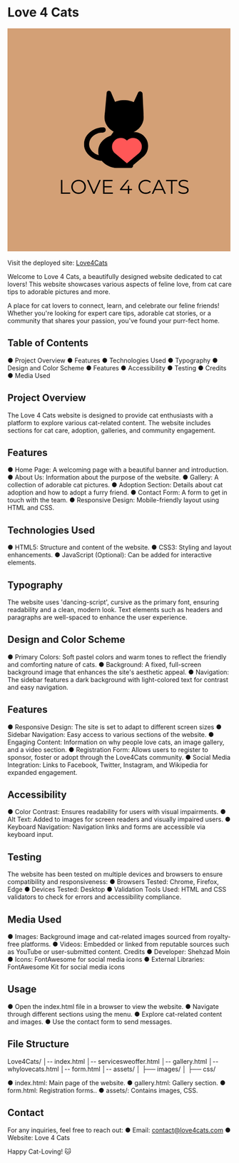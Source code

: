 # Love 4 Cats

![Shown on a variety of screen sizes](./assets/images/logo.png)

Visit the deployed site: [Love4Cats](https://shezmoin.github.io/Love4cats/index.html)

Welcome to Love 4 Cats, a beautifully designed website dedicated to cat lovers! This website showcases various aspects of feline love, from cat care tips to adorable pictures and more.

A place for cat lovers to connect, learn, and celebrate our feline friends! Whether you're looking for expert care tips, adorable cat stories,
or a community that shares your passion, you've found your purr-fect home. 


## Table of Contents

●	Project Overview
●	Features
●	Technologies Used
●	Typography
●	Design and Color Scheme
●	Features
●	Accessibility
●	Testing
●	Credits
●	Media Used


## Project Overview

The Love 4 Cats website is designed to provide cat enthusiasts with a platform to explore various cat-related content. The website includes sections for cat care, adoption, galleries, and community engagement.


## Features

●	Home Page: A welcoming page with a beautiful banner and introduction.
●	About Us: Information about the purpose of the website.
●	Gallery: A collection of adorable cat pictures.
●	Adoption Section: Details about cat adoption and how to adopt a furry friend.
●	Contact Form: A form to get in touch with the team.
●	Responsive Design: Mobile-friendly layout using HTML and CSS.


## Technologies Used

●	HTML5: Structure and content of the website.
●	CSS3: Styling and layout enhancements.
●	JavaScript (Optional): Can be added for interactive elements.


## Typography

The website uses 'dancing-script', cursive as the primary font, ensuring readability and a clean, modern look. Text elements such as headers and paragraphs are well-spaced to enhance the user experience.


## Design and Color Scheme

●	Primary Colors: Soft pastel colors and warm tones to reflect the friendly and comforting nature of cats.
●	Background: A fixed, full-screen background image that enhances the site's aesthetic appeal.
●	Navigation: The sidebar features a dark background with light-colored text for contrast and easy navigation.


## Features

●	Responsive Design: The site is set to adapt to different screen sizes 
●	Sidebar Navigation: Easy access to various sections of the website.
●	Engaging Content: Information on why people love cats, an image gallery, and a video section.
●	Registration Form: Allows users to register to sponsor, foster or adopt through the Love4Cats community.
●	Social Media Integration: Links to Facebook, Twitter, Instagram, and Wikipedia for expanded engagement.


## Accessibility

●	Color Contrast: Ensures readability for users with visual impairments.
●	Alt Text: Added to images for screen readers and visually impaired users.
●	Keyboard Navigation: Navigation links and forms are accessible via keyboard input.


## Testing

The website has been tested on multiple devices and browsers to ensure compatibility and responsiveness:
●	Browsers Tested: Chrome, Firefox, Edge
●	Devices Tested: Desktop
●	Validation Tools Used: HTML and CSS validators to check for errors and accessibility compliance.


## Media Used

●	Images: Background image and cat-related images sourced from royalty-free platforms.
●	Videos: Embedded or linked from reputable sources such as YouTube or user-submitted content.
Credits
●	Developer: Shehzad Moin
●	Icons: FontAwesome for social media icons
●	External Libraries: FontAwesome Kit for social media icons


## Usage

●	Open the index.html file in a browser to view the website.
●	Navigate through different sections using the menu.
●	Explore cat-related content and images.
●	Use the contact form to send messages.


## File Structure

Love4Cats/
│-- index.html
│-- servicesweoffer.html
│-- gallery.html
│-- whylovecats.html
│-- form.html
│-- assets/
│   ├── images/
│   ├── css/

●	index.html: Main page of the website.
●	gallery.html: Gallery section.
●	form.html: Registration forms..
●	assets/: Contains images, CSS.


## Contact

For any inquiries, feel free to reach out:
●	Email: contact@love4cats.com
●	Website: Love 4 Cats

Happy Cat-Loving! 🐱
